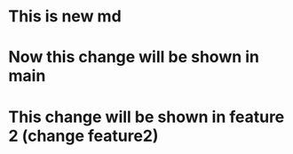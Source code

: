 # This is new md
# Now this change will be shown in main
# This change will be shown in feature 2 (change feature2)